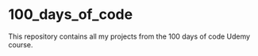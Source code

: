 # 100_days_of_code
This repository contains all my projects from the 100 days of code Udemy course.
